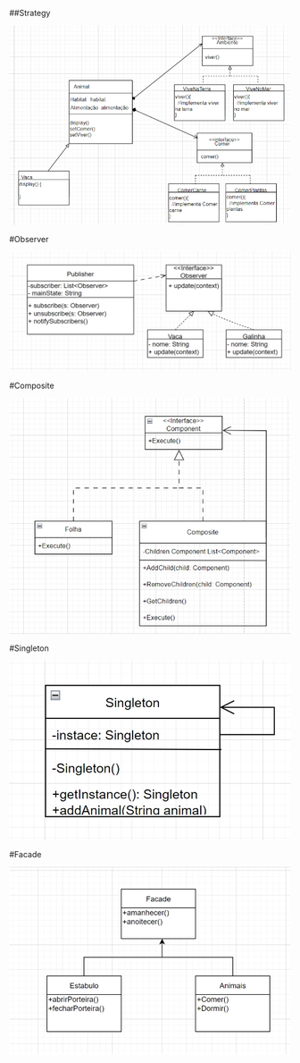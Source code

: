 ##Strategy
<div align="center">
  <img src="https://github.com/Gustavoldp/Bertoti/blob/master/Engenharia%20de%20software%203/strategy.png?raw=true" width="700px"/>
</div>

#Observer
<div align="center">
  <img src="https://github.com/Gustavoldp/Bertoti/blob/master/Engenharia%20de%20software%203/observer.png?raw=true" width="700px"/>
</div>

#Composite
<div align="center">
  <img src="https://github.com/Gustavoldp/Bertoti/blob/master/Engenharia%20de%20software%203/composite.png?raw=true" width="700px"/>
</div>

#Singleton
<div align="center">
  <img src="https://github.com/Gustavoldp/Bertoti/blob/master/Engenharia%20de%20software%203/singleton.png?raw=true" width="700px"/>
</div>

#Facade
<div align="center">
  <img src="https://github.com/Gustavoldp/Bertoti/blob/master/Engenharia%20de%20software%203/facade.png?raw=true" width="700px"/>
</div>
